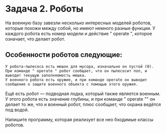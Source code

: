 # Задача 2. Роботы

 На военную базу завезли несколько интересных моделей роботов, которые похожи между собой, 
но имеют немного разные функции. 
 У каждого робота есть номер модели и действие " operate ", которое означает, что делает робот. 

## Особенности роботов следующие:

    У робота-пылесоса есть мешок для мусора, изначально он пустой (0). 
    При команде " operate " робот сообщает, что он пылесосит пол, и выводит текущую заполняемость мешка.
    У военного робота есть оружие, и при команде operate он выводит сообщение о защите военного объекта с помощью этого оружия.

Ещё есть робот — подводная лодка, который также является военным. 
У этого робота есть значение глубины, и при команде " operate "" он делает то же, что и военный робот, плюс сообщает, 
что охрана ведётся под водой.

Напишите программу, которая реализует все нео
бходимые классы роботов.